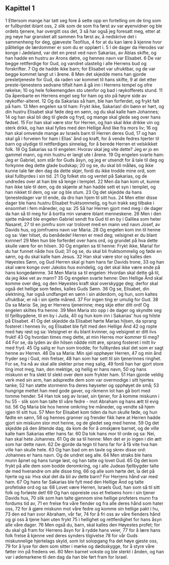 ## Kapittel 1

1 Ettersom mange har tatt seg fore å sette opp en fortelling om de ting som er fullbyrdet iblant oss,
2 slik som de som fra først av var øyenvidner og ble ordets tjenere, har overgitt oss det,
3 så har også jeg foresatt meg, etter at jeg nøye har gransket alt sammen fra først av, å nedskrive det i sammenheng for deg, gjæveste Teofilus,
4 for at du kan lære å kjenne hvor pålitelige de lærdommer er som du er opplært i.
5 I de dager da Herodes var konge i Jødeland, var det en prest ved navn Sakarias, av Abias skifte, og han hadde en hustru av Arons døtre, og hennes navn var Elisabet.
6 De var begge rettferdige for Gud, og vandret ulastelig i alle Herrens bud og forskrifter.
7 Og de hadde ikke barn; for Elisabet var ufruktbar, og de var begge kommet langt ut i årene.
8 Men det skjedde mens han gjorde prestetjeneste for Gud, da raden var kommet til hans skifte,
9 at det etter preste-tjenestens sedvane tilfalt ham å gå inn i Herrens tempel og ofre røkelse;
10 og hele folkemengden sto utenfor og bad i røykofferets stund.
11 Da åpenbarte en Herrens engel seg for ham og sto på høyre side av røykoffer-alteret.
12 Og da Sakarias så ham, ble han forferdet, og frykt falt på ham.
13 Men engelen sa til ham: Frykt ikke, Sakarias! din bønn er hørt, og din hustru Elisabet skal føde deg en sønn, og du skal kalle ham Johannes;
14 og han skal bli deg til glede og fryd, og mange skal glede seg over hans fødsel.
15 For han skal være stor for Herren, og han skal ikke drikke vin og sterk drikk, og han skal fylles med den Hellige Ånd like fra mors liv;
16 og han skal omvende mange av Israels barn til Herren deres Gud,
17 og han skal gå i forveien for ham i Elias' ånd og kraft, for å vende fedres hjerter til barn og ulydige til rettferdiges sinnelag, for å berede Herren et velskikket folk.
18 Og Sakarias sa til engelen: Hvorav skal jeg vite dette? Jeg er jo en gammel mann, og min hustru er langt ute i årene.
19 Og engelen svarte ham: Jeg er Gabriel, som står for Guds åsyn, og jeg er utsendt for å tale til deg og forkynne deg dette glade budskap;
20 og se, du skal bli målløs, og ikke kunne tale før den dag da dette skjer, fordi du ikke trodde mine ord, som skal fullbyrdes i sin tid.
21 Og folket sto og ventet på Sakarias, og de undredes over at han ble så lenge i templet.
22 Men da han kom ut, kunne han ikke tale til dem, og de skjønte at han hadde sett et syn i templet, og han nikket til dem, og var og ble stum.
23 Og det skjedde da hans tjenestedager var til ende, da dro han hjem til sitt hus.
24 Men etter disse dager ble hans hustru Elisabet fruktsommelig, og hun trakk seg tilbake i ensomhet i fem måneder, og sa:
25 Så har Herren gjort med meg i de dager da han så til meg for å bortta min vanære iblant menneskene.
26 Men i den sjette måned ble engelen Gabriel sendt fra Gud til en by i Galilea som heter Nasaret,
27 til en jomfru som var trolovet med en mann ved navn Josef, av Davids hus, og jomfruens navn var Maria.
28 Og engelen kom inn til henne og sa: Vær hilset, du benådede! Herren er med deg; velsignet er du blant kvinner!
29 Men hun ble forferdet over hans ord, og grundet på hva dette skulle være for en hilsen.
30 Og engelen sa til henne: Frykt ikke, Maria! for du har funnet nåde hos Gud;
31 og se, du skal bli fruktsommelig og føde en sønn, og du skal kalle ham Jesus.
32 Han skal være stor og kalles den Høyestes Sønn, og Gud Herren skal gi ham hans far Davids trone,
33 og han skal være konge over Jakobs hus evindelig, og det skal ikke være ende på hans kongedømme.
34 Men Maria sa til engelen: Hvordan skal dette gå til, da jeg ikke vet av mann?
35 Og engelen svarte henne: Den Hellige Ånd skal komme over deg, og den Høyestes kraft skal overskygge deg; derfor skal også det hellige som fødes, kalles Guds Sønn.
36 Og se, Elisabet, din slektning, har også undfanget en sønn i sin alderdom, og hun, som kaltes ufruktbar, er nå i sin sjette måned.
37 For ingen ting er umulig for Gud.
38 Da sa Maria: Se, jeg er Herrens tjenerinne; meg skje etter ditt ord! Og engelen skiltes fra henne.
39 Men Maria sto opp i de dager og skyndte seg til fjellbygdene, til en by i Juda,
40 og hun kom inn i Sakarias' hus og hilste på Elisabet.
41 Og det skjedde da Elisabet hørte Marias hilsen, da sprang fosteret i hennes liv, og Elisabet ble fylt med den Hellige Ånd
42 og ropte med høy røst og sa: Velsignet er du blant kvinner, og velsignet er ditt livs frukt!
43 Og hvordan times meg dette, at min Herres mor kommer til meg?
44 For se, da lyden av din hilsen nådde mitt øre, sprang fosteret i mitt liv med fryd.
45 Og salig er hun som trodde; for fullbyrdes skal det som er sagt henne av Herren.
46 Da sa Maria: Min sjel opphøyer Herren,
47 og min ånd fryder seg i Gud, min frelser,
48 han som har sett til sin tjenerinnes ringhet. For se, fra nå av skal alle slekter prise meg salig,
49 fordi han har gjort store ting imot meg, han, den mektige, og hellig er hans navn,
50 og hans miskunn er fra slekt til slekt over dem som frykter ham.
51 Han gjorde veldig verk med sin arm, han adspredte dem som var overmodige i sitt hjertes tanke;
52 han støtte stormenn fra deres høyseter og opphøyet de små;
53 hungrige mettet han med gode gaver, og rikmenn lot han gå bort med tomme hender.
54 Han tok seg av Israel, sin tjener, for å komme miskunn i hu
55 - slik som han talte til våre fedre - mot Abraham og hans ætt til evig tid.
56 Og Maria ble hos henne omkring tre måneder, og vendte så hjem igjen til sitt hus.
57 Men for Elisabet kom tiden da hun skulle føde, og hun fødte en sønn,
58 og hennes granner og frender fikk høre at Herren hadde gjort sin miskunn stor mot henne, og de gledet seg med henne.
59 Og det skjedde på den åttende dag, da kom de for å omskjære barnet, og de ville kalle ham Sakarias etter hans far.
60 Da tok hans mor til orde og sa: Nei, han skal hete Johannes.
61 Og de sa til henne: Men det er jo ingen i din ætt som har dette navn.
62 De gjorde da tegn til hans far for å få vite hva han ville han skulle hete.
63 Og han bad om en tavle og skrev disse ord: Johannes er hans navn. Og de undret seg alle.
64 Men straks ble hans munn åpnet og hans tunge løst, og han talte og lovet Gud.
65 Og det kom frykt på alle dem som bodde deromkring, og i alle Judeas fjellbygder talte de med hverandre om alle disse ting,
66 og alle som hørte det, la det på hjerte og sa: Hva skal det da bli av dette barn? For Herrens hånd var med ham.
67 Og hans far Sakarias ble fylt med den Hellige Ånd og talte profetiske ord og sa:
68 Lovet være Herren, Israels Gud, han som så til sitt folk og forløste det!
69 Og han oppreiste oss et frelsens horn i sin tjener Davids hus,
70 slik som han talte gjennom sine hellige profeters munn fra fordums tid av,
71 en frelse fra våre fiender og fra alle deres hånd som hater oss,
72 for å gjøre miskunn mot våre fedre og komme sin hellige pakt i hu,
73 den ed han svor Abraham, vår far,
74 for å fri oss av våre fienders hånd og gi oss å tjene ham uten frykt
75 i hellighet og rettferdighet for hans åsyn alle våre dager.
76 Men også du, barn, skal kalles den Høyestes profet; for du skal gå fram for Herrens åsyn for å rydde hans veier,
77 for å lære hans folk frelse å kjenne ved deres synders tilgivelse
78 for vår Guds miskunnelige hjertelags skyld, som lot solopgang fra det høye gjeste oss,
79 for å lyse for dem som sitter i mørke og dødsskygge, for å styre våre føtter inn på fredens vei.
80 Men barnet vokste og ble sterkt i ånden, og han var i ødemarkene til den dag da han ble ført fram for Israel.
